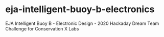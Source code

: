 # eja-intelligent-buoy-b-electronics
EJA Intelligent Buoy B - Electronic Design - 2020 Hackaday Dream Team Challenge for Conservation X Labs
